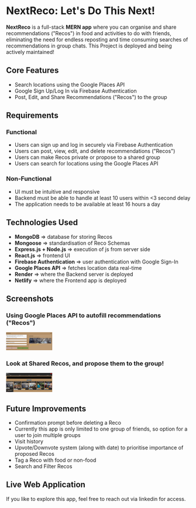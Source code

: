 # NextReco: Let's Do This Next!
**NextReco** is a full-stack **MERN app** where you can organise and share recommendations ("Recos") in food and activities to do with friends, eliminating the need for endless reposting and time consuming searches of recommendations in group chats.
This Project is deployed and being actively maintained!

## Core Features
- Search locations using the Google Places API
- Google Sign Up/Log In via Firebase Authentication
- Post, Edit, and Share Recommendations ("Recos") to the group

## Requirements
### Functional
- Users can sign up and log in securely via Firebase Authentication
- Users can post, view, edit, and delete recommendations ("Recos")
- Users can make Recos private or propose to a shared group
- Users can search for locations using the Google Places API 

### Non-Functional
- UI must be intuitive and responsive
- Backend must be able to handle at least 10 users within <3 second delay
- The application needs to be available at least 16 hours a day

## Technologies Used
- **MongoDB** => database for storing Recos 
- **Mongoose** => standardisation of Reco Schemas 
- **Express.js + Node.js** => execution of js from server side
- **React.js** => frontend UI
- **Firebase Authentication** => user authentication with Google Sign-In
- **Google Places API** => fetches location data real-time
- **Render** => where the Backend server is deployed
- **Netlify** => where the Frontend app is deployed 

## Screenshots

### Using Google Places API to autofill recommendations ("Recos")
<img src="./images/autofill.png" alt="Google Places API Autofill" width="25%">

### Look at Shared Recos, and propose them to the group!
<img src="./images/recos.png" alt="Main Page" width="25%">

## Future Improvements
- Confirmation prompt before deleting a Reco 
- Currently this app is only limited to one group of friends, so option for a user to join multiple groups
- Visit history
- Upvote/Downvote system (along with date) to prioritise importance of proposed Recos
- Tag a Reco with food or non-food
- Search and Filter Recos

## Live Web Application
If you like to explore this app, feel free to reach out via linkedin for access.